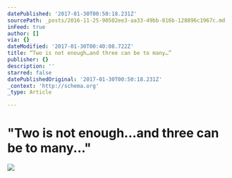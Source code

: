```yaml
---
datePublished: '2017-01-30T00:50:18.231Z'
sourcePath: _posts/2016-11-25-90502ee3-aa33-49bb-816b-128896c1967c.md
inFeed: true
author: []
via: {}
dateModified: '2017-01-30T00:40:08.722Z'
title: “Two is not enough…and three can be to many…”
publisher: {}
description: ''
starred: false
datePublishedOriginal: '2017-01-30T00:50:18.231Z'
_context: 'http://schema.org'
_type: Article

---
```

# "Two is not enough...and three can be to many..."
![](https://the-grid-user-content.s3-us-west-2.amazonaws.com/1fd18d2b-334f-4ab8-bdee-0c293048d02e.jpg)